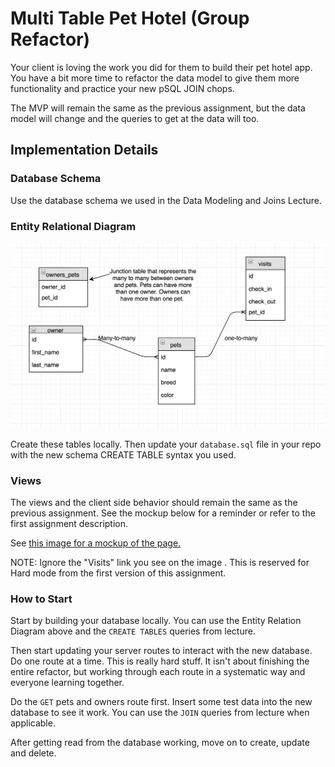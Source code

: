 # Multi Table Pet Hotel (Group Refactor)
Your client is loving the work you did for them to build their pet hotel app. You have a bit more time to refactor the data model to give them more functionality and practice your new pSQL JOIN chops.

The MVP will remain the same as the previous assignment, but the data model will change and the queries to get at the data will too.

## Implementation Details
### Database Schema
Use the database schema we used in the Data Modeling and Joins Lecture. 

### Entity Relational Diagram

![Entity Relational Diagram](erd.png)

Create these tables locally. Then update your `database.sql` file in your repo with the new schema CREATE TABLE syntax you used. 

### Views
The views and the client side behavior should remain the same as the previous assignment. See the mockup below for a reminder or refer to the first assignment description.

See [this image for a mockup of the page.](https://drive.google.com/file/d/0B10Wu-zrSBwMZ1E0Y2ZYazVXdlE/view?usp=sharing) 

NOTE: Ignore the "Visits" link you see on the image . This is reserved for Hard mode from the first version of this assignment.

### How to Start

Start by building your database locally. You can use the Entity Relation Diagram above and the `CREATE TABLES` queries from lecture. 

Then start updating your server routes to interact with the new database. Do one route at a time. This is really hard stuff. It isn't about finishing the entire refactor, but working through each route in a systematic way and everyone learning together.

Do the `GET` pets and owners route first. Insert some test data into the new database to see it work. You can use the `JOIN` queries from lecture when applicable.

After getting read from the database working, move on to create, update and delete.

